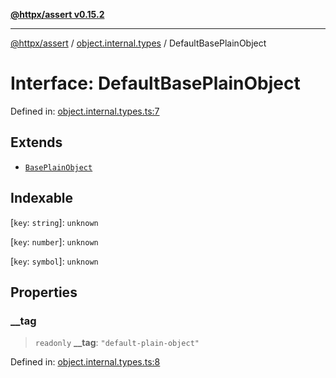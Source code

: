 [**@httpx/assert v0.15.2**](../../README.md)

***

[@httpx/assert](../../README.md) / [object.internal.types](../README.md) / DefaultBasePlainObject

# Interface: DefaultBasePlainObject

Defined in: [object.internal.types.ts:7](https://github.com/belgattitude/httpx/blob/d975bb2c60098569db690fb567053dfa3514ae29/packages/assert/src/object.internal.types.ts#L7)

## Extends

- [`BasePlainObject`](../type-aliases/BasePlainObject.md)

## Indexable

\[`key`: `string`\]: `unknown`

\[`key`: `number`\]: `unknown`

\[`key`: `symbol`\]: `unknown`

## Properties

### \_\_tag

> `readonly` **\_\_tag**: `"default-plain-object"`

Defined in: [object.internal.types.ts:8](https://github.com/belgattitude/httpx/blob/d975bb2c60098569db690fb567053dfa3514ae29/packages/assert/src/object.internal.types.ts#L8)
